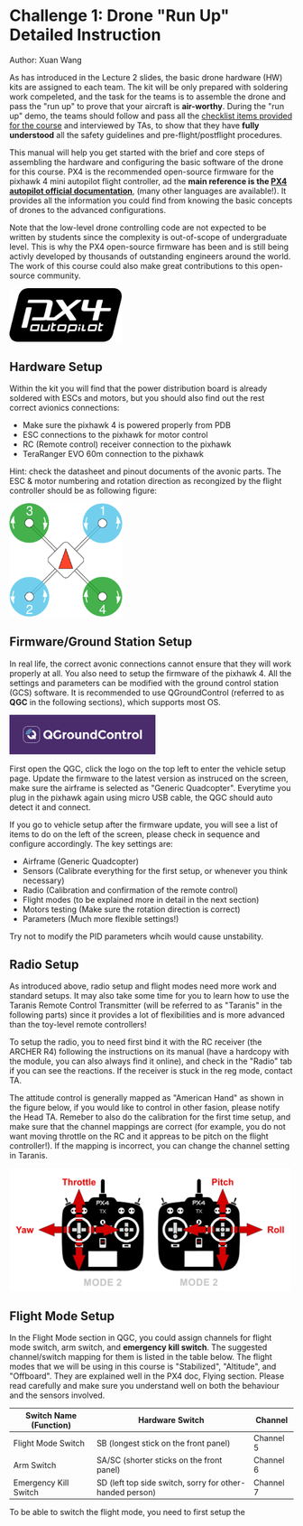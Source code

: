 # Challenge 1: Drone "Run Up" Detailed Instruction

Author: Xuan Wang

As has introduced in the Lecture 2 slides, the basic drone hardware (HW) kits are assigned to each team. The kit will be only prepared with soldering work compeleted,
and the task for the teams is to assemble the drone and pass the "run up" to prove that your aircraft is **air-worthy**. During the "run up" demo,
the teams should follow and pass all the [checklist items provided for the course](https://q.utoronto.ca/courses/299314) and interviewed by TAs, to show that they have **fully understood** all the safety guidelines and pre-flight/postflight procedures.

This manual will help you get started with the brief and core steps of assembling the hardware and configuring the basic software of the drone for this course. PX4 is the recommended open-source firmware for the pixhawk 4 mini autopilot flight controller, ad the **main reference is the [PX4 autopilot official documentation](https://docs.px4.io/main/en/)**, (many other languages are available!). It provides all the information you could find from knowing the basic concepts of drones to the advanced configurations. 

Note that the low-level drone controlling code are not expected to be written by students since the complexity is out-of-scope of undergraduate level. This is why the PX4 open-source firmware has been and is still being activly developed by thousands of outstanding engineers around the world. The work of this course could also make great contributions to this open-source community.

<img src = "img/px4-logo.svg" width = "200">

## Hardware Setup
Within the kit you will find that the power distribution board is already soldered with ESCs and motors, but you should also find out the rest correct avionics connections:
- Make sure the pixhawk 4 is powered properly from PDB
- ESC connections to the pixhawk for motor control
- RC (Remote control) receiver connection to the pixhawk
- TeraRanger EVO 60m connection to the pixhawk

Hint: check the datasheet and pinout documents of the avonic parts. The ESC & motor numbering and rotation direction as recongized by the flight controller should be as following figure:

<img src = "img/QuadRotorX.8e9a5495.svg" width = "200">


## Firmware/Ground Station Setup
In real life, the correct avonic connections cannot ensure that they will work properly at all. You also need to setup the firmware of the pixhawk 4. All the settings and parameters can be modified with the ground control station (GCS) software. It is recommended to use QGroundControl (referred to as **QGC** in the following sections), which supports most OS.

<img src = "img/QGC.png">

First open the QGC, click the logo on the top left to enter the vehicle setup page. Update the firmware to the latest version as instruced on the screen, make sure the airframe is selected as "Generic Quadcopter". Everytime you plug in the pixhawk again using micro USB cable, the QGC should auto detect it and connect.

If you go to vehicle setup after the firmware update, you will see a list of items to do on the left of the screen, please check in sequence and configure accordingly. The key settings are:

- Airframe (Generic Quadcopter)
- Sensors (Calibrate everything for the first setup, or whenever you think necessary)
- Radio (Calibration and confirmation of the remote control)
- Flight modes (to be explained more in detail in the next section)
- Motors testing (Make sure the rotation direction is correct)
- Parameters (Much more flexible settings!)

Try not to modify the PID parameters whcih would cause unstability.

## Radio Setup
As introduced above, radio setup and flight modes need more work and standard setups. It may also take some time for you to learn how to use the Taranis Remote Control Transmitter (will be referred to as "Taranis" in the following parts) since it provides a lot of flexibilities and is more advanced than the toy-level remote controllers!

To setup the radio, you to need first bind it with the RC receiver (the ARCHER R4) following the instructions on its manual (have a hardcopy with the module, you can also always find it online), and check in the "Radio" tab if you can see the reactions. If the receiver is stuck in the reg mode, contact TA. 

The attitude control is generally mapped as "American Hand" as shown in the figure below, if you would like to control in other fasion, please notify the Head TA. Remeber to also do the calibration for the first time setup, and make sure that the channel mappings are correct (for example, you do not want moving throttle on the RC and it appreas to be pitch on the flight controller!). If the mapping is incorrect, you can change the channel setting in Taranis.

<img src = "img/rc_basic.png" width = "500">

## Flight Mode Setup

In the Flight Mode section in QGC, you could assign channels for flight mode switch, arm switch, and **emergency kill switch**. The suggested channel/switch mapping for them is listed in the table below. The flight modes that we will be using in this course is "Stabilized", "Altitude", and "Offboard". They are explained well in the PX4 doc, Flying section. Please read carefully and make sure you understand well on both the behaviour and the sensors involved. 

| Switch Name (Function) | Hardware Switch | Channel |
|------------------------|-----------------|---------|
|Flight Mode Switch      |SB (longest stick on the front panel)| Channel 5 |
|Arm Switch              |SA/SC (shorter sticks on the front panel)| Channel 6 |
|Emergency Kill Switch   |SD (left top side switch, sorry for other-handed person)| Channel 7 |


To be able to switch the flight mode, you need to first setup the 




 
